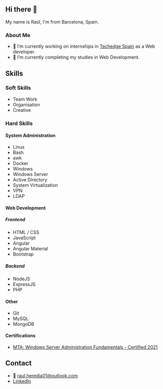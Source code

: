 ## Hi there 👋

My name is Raúl, I'm from Barcelona, Spain.

### About Me 
- 💼 I’m currently working on internships in [Techedge Spain](https://www.techedgegroup.com/es/) as a Web developer.
- 📖 I’m currently completing my studies in Web Development.

## Skills
### Soft Skills
- Team Work
- Organisation
- Creative
### Hard Skills
#### System Administration
- Linux       
- Bash
- awk        
- Docker                    
- Windows
- Windows Server
- Active Directory
- System Virtualization
- VPN 
- LDAP
#### Web Development
##### Frontend
- HTML / CSS
- JavaScript
- Angular
- Angular Material
- Bootstrap
##### Backend
- NodeJS 
- ExpressJS
- PHP
#### Other
- Git
- MySQL
- MongoDB
#### Certifications
- [MTA: Windows Server Administration Fundamentals - Certified 2021](https://www.credly.com/badges/aeabf994-19a3-4324-a42f-c7e8c70b49dd?source=linked_in_profile)
## Contact
- 📧 raul.heredia01@outlook.com
- [LinkedIn](https://www.linkedin.com/in/raul-h/)
